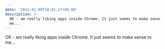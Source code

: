 ```yaml
---
date: '2011-01-09T10:01:27+00:00'
description: >-
  OK - am really liking apps inside Chrome. It just seems to make sense to
  me...
---
```

OK - am really liking apps inside Chrome. It just seems to make sense to me... 
